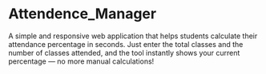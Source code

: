 # Attendence_Manager
A simple and responsive web application that helps students calculate their attendance percentage in seconds. Just enter the total classes and the number of classes attended, and the tool instantly shows your current percentage — no more manual calculations!
